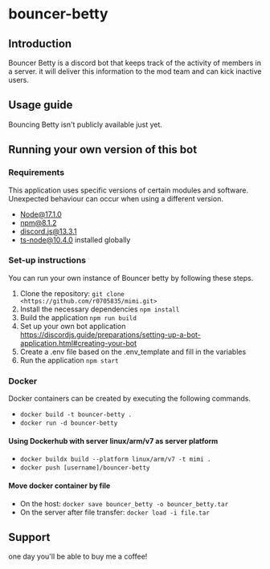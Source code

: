 # bouncer-betty

## Introduction

Bouncer Betty is a discord bot that keeps track of the activity of members in a server. it will deliver this information to the mod team and can kick inactive users.

## Usage guide

 Bouncing Betty isn't publicly available just yet.

## Running your own version of this bot

### Requirements

This application uses specific versions of certain modules and software. Unexpected behaviour can occur when using a different version.

- Node@17.1.0
- npm@8.1.2
- discord.js@13.3.1
- ts-node@10.4.0 installed globally

### Set-up instructions

You can run your own instance of Bouncer betty by following these steps.

1. Clone the repository: ``` git clone <https://github.com/r0705835/mimi.git> ```
2. Install the necessary dependencies ```npm install```
3. Build the application ```npm run build```
4. Set up your own bot application <https://discordjs.guide/preparations/setting-up-a-bot-application.html#creating-your-bot>
5. Create a .env file based on the .env_template and fill in the variables
6. Run the application ```npm start```

### Docker

Docker containers can be created by executing the following commands.

- ```docker build -t bouncer-betty .```
- ```docker run -d bouncer-betty```

#### Using Dockerhub with server linux/arm/v7 as server platform

- ```docker buildx build --platform linux/arm/v7 -t mimi .```
- ```docker push [username]/bouncer-betty```

#### Move docker container by file

- On the host: ```docker save bouncer_betty -o bouncer_betty.tar```
- On the server after file transfer: ```docker load -i file.tar```

## Support

one day you'll be able to buy me a coffee!

